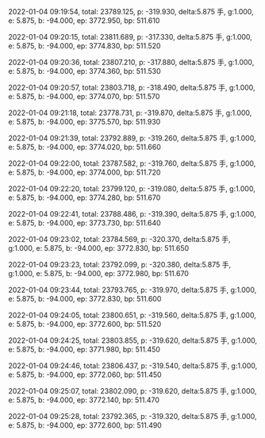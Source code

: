 2022-01-04 09:19:54, total: 23789.125, p: -319.930, delta:5.875 手, g:1.000, e: 5.875, b: -94.000, ep: 3772.950, bp: 511.610

2022-01-04 09:20:15, total: 23811.689, p: -317.330, delta:5.875 手, g:1.000, e: 5.875, b: -94.000, ep: 3774.830, bp: 511.520

2022-01-04 09:20:36, total: 23807.210, p: -317.880, delta:5.875 手, g:1.000, e: 5.875, b: -94.000, ep: 3774.360, bp: 511.530

2022-01-04 09:20:57, total: 23803.718, p: -318.490, delta:5.875 手, g:1.000, e: 5.875, b: -94.000, ep: 3774.070, bp: 511.570

2022-01-04 09:21:18, total: 23778.731, p: -319.870, delta:5.875 手, g:1.000, e: 5.875, b: -94.000, ep: 3775.570, bp: 511.930

2022-01-04 09:21:39, total: 23792.889, p: -319.260, delta:5.875 手, g:1.000, e: 5.875, b: -94.000, ep: 3774.020, bp: 511.660

2022-01-04 09:22:00, total: 23787.582, p: -319.760, delta:5.875 手, g:1.000, e: 5.875, b: -94.000, ep: 3774.000, bp: 511.720

2022-01-04 09:22:20, total: 23799.120, p: -319.080, delta:5.875 手, g:1.000, e: 5.875, b: -94.000, ep: 3774.280, bp: 511.670

2022-01-04 09:22:41, total: 23788.486, p: -319.390, delta:5.875 手, g:1.000, e: 5.875, b: -94.000, ep: 3773.730, bp: 511.640

2022-01-04 09:23:02, total: 23784.569, p: -320.370, delta:5.875 手, g:1.000, e: 5.875, b: -94.000, ep: 3772.830, bp: 511.650

2022-01-04 09:23:23, total: 23792.099, p: -320.380, delta:5.875 手, g:1.000, e: 5.875, b: -94.000, ep: 3772.980, bp: 511.670

2022-01-04 09:23:44, total: 23793.765, p: -319.970, delta:5.875 手, g:1.000, e: 5.875, b: -94.000, ep: 3772.830, bp: 511.600

2022-01-04 09:24:05, total: 23800.651, p: -319.560, delta:5.875 手, g:1.000, e: 5.875, b: -94.000, ep: 3772.600, bp: 511.520

2022-01-04 09:24:25, total: 23803.855, p: -319.620, delta:5.875 手, g:1.000, e: 5.875, b: -94.000, ep: 3771.980, bp: 511.450

2022-01-04 09:24:46, total: 23806.437, p: -319.540, delta:5.875 手, g:1.000, e: 5.875, b: -94.000, ep: 3772.060, bp: 511.450

2022-01-04 09:25:07, total: 23802.090, p: -319.620, delta:5.875 手, g:1.000, e: 5.875, b: -94.000, ep: 3772.140, bp: 511.470

2022-01-04 09:25:28, total: 23792.365, p: -319.320, delta:5.875 手, g:1.000, e: 5.875, b: -94.000, ep: 3772.600, bp: 511.490